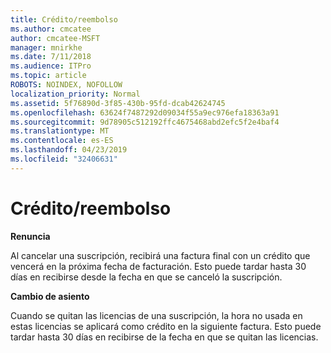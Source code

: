 ```yaml
---
title: Crédito/reembolso
ms.author: cmcatee
author: cmcatee-MSFT
manager: mnirkhe
ms.date: 7/11/2018
ms.audience: ITPro
ms.topic: article
ROBOTS: NOINDEX, NOFOLLOW
localization_priority: Normal
ms.assetid: 5f76890d-3f85-430b-95fd-dcab42624745
ms.openlocfilehash: 63624f7487292d09034f55a9ec976efa18363a91
ms.sourcegitcommit: 9d78905c512192ffc4675468abd2efc5f2e4baf4
ms.translationtype: MT
ms.contentlocale: es-ES
ms.lasthandoff: 04/23/2019
ms.locfileid: "32406631"
---
```

# <a name="creditrefund"></a>Crédito/reembolso

 **Renuncia**
  
Al cancelar una suscripción, recibirá una factura final con un crédito que vencerá en la próxima fecha de facturación. Esto puede tardar hasta 30 días en recibirse desde la fecha en que se canceló la suscripción.
  
 **Cambio de asiento**
  
Cuando se quitan las licencias de una suscripción, la hora no usada en estas licencias se aplicará como crédito en la siguiente factura. Esto puede tardar hasta 30 días en recibirse de la fecha en que se quitan las licencias.
  


